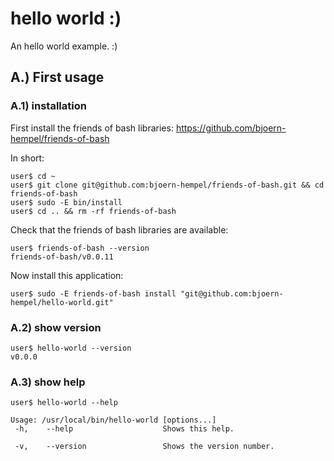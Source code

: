 # hello world :)

An hello world example. :)

## A.) First usage

### A.1) installation

First install the friends of bash libraries: https://github.com/bjoern-hempel/friends-of-bash

In short:

```
user$ cd ~
user$ git clone git@github.com:bjoern-hempel/friends-of-bash.git && cd friends-of-bash
user$ sudo -E bin/install
user$ cd .. && rm -rf friends-of-bash
```

Check that the friends of bash libraries are available:

```
user$ friends-of-bash --version
friends-of-bash/v0.0.11
```

Now install this application:

```
user$ sudo -E friends-of-bash install "git@github.com:bjoern-hempel/hello-world.git"
```

### A.2) show version

```
user$ hello-world --version
v0.0.0
```

### A.3) show help

```
user$ hello-world --help

Usage: /usr/local/bin/hello-world [options...]
 -h,    --help                    Shows this help.

 -v,    --version                 Shows the version number.
```
